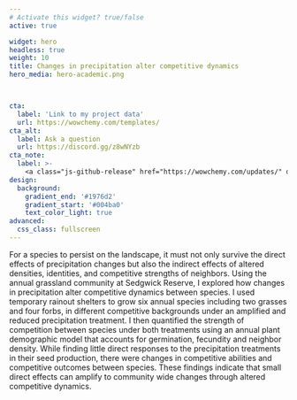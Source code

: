 ```yaml
---
# Activate this widget? true/false
active: true

widget: hero
headless: true
weight: 10
title: Changes in precipitation alter competitive dynamics
hero_media: hero-academic.png



cta:
  label: 'Link to my project data'
  url: https://wowchemy.com/templates/
cta_alt:
  label: Ask a question
  url: https://discord.gg/z8wNYzb
cta_note:
  label: >-
    <a class="js-github-release" href="https://wowchemy.com/updates/" data-repo="gcushen/hugo-academic">Latest release<!-- V --></a><div style="text-shadow: none;"><a class="github-button" href="https://github.com/wowchemy/wowchemy-hugo-modules" data-icon="octicon-star" data-size="large" data-show-count="true" aria-label="Star">Star Wowchemy site builder for Hugo</a></div><div style="text-shadow: none;"><a class="github-button" href="https://github.com/wowchemy/starter-academic" data-icon="octicon-star" data-size="large" data-show-count="true" aria-label="Star">Star the Academic template</a></div>
design:
  background:
    gradient_end: '#1976d2'
    gradient_start: '#004ba0'
    text_color_light: true
advanced:
  css_class: fullscreen
---
```


For a species to persist on the landscape, it must not only survive the direct effects of precipitation changes but also the indirect effects of altered densities, identities, and competitive strengths of neighbors. Using the annual grassland community at Sedgwick Reserve, I explored how changes in precipitation alter competitive dynamics between species. I used temporary rainout shelters to grow six annual species including two grasses and four forbs, in different competitive backgrounds under an amplified and reduced precipitation treatment. I then quantified the strength of competition between species under both treatments using an annual plant demographic model that accounts for germination, fecundity and neighbor density. While finding little direct responses to the precipitation treatments in their seed production, there were changes in competitive abilities and competitive outcomes between species. These findings indicate that small direct effects can amplify to community wide changes through altered competitive dynamics. 
